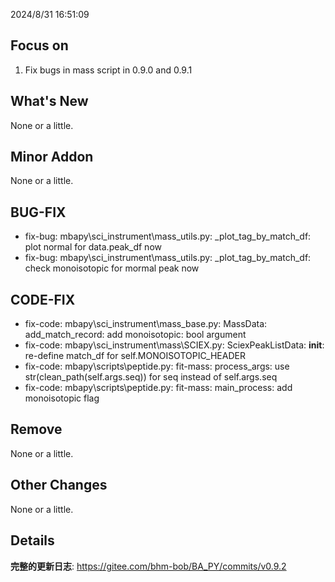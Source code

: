 <!--
 * @Date: 2024-08-31 16:36:55
 * @LastEditors: BHM-Bob 2262029386@qq.com
 * @LastEditTime: 2024-08-31 16:37:13
 * @Description: 
-->
2024/8/31 16:51:09


## Focus on  
1. Fix bugs in mass script in 0.9.0 and 0.9.1

  
## What's New 
None or a little. 


## Minor Addon
None or a little.  


## BUG-FIX  
- fix-bug: mbapy\sci_instrument\mass\_utils.py: _plot_tag_by_match_df: plot normal for data.peak_df now  
- fix-bug: mbapy\sci_instrument\mass\_utils.py: _plot_tag_by_match_df: check monoisotopic for mormal peak now  


## CODE-FIX 
- fix-code: mbapy\sci_instrument\mass\_base.py: MassData: add_match_record: add monoisotopic: bool argument  
- fix-code: mbapy\sci_instrument\mass\SCIEX.py: SciexPeakListData: __init__: re-define match_df for self.MONOISOTOPIC_HEADER  
- fix-code: mbapy\scripts\peptide.py: fit-mass: process_args: use str(clean_path(self.args.seq)) for seq instead of self.args.seq  
- fix-code: mbapy\scripts\peptide.py: fit-mass: main_process: add monoisotopic flag  


## Remove  
None or a little.  
  
  
## Other Changes  
None or a little. 
  
  
## Details  
**完整的更新日志**: https://gitee.com/bhm-bob/BA_PY/commits/v0.9.2